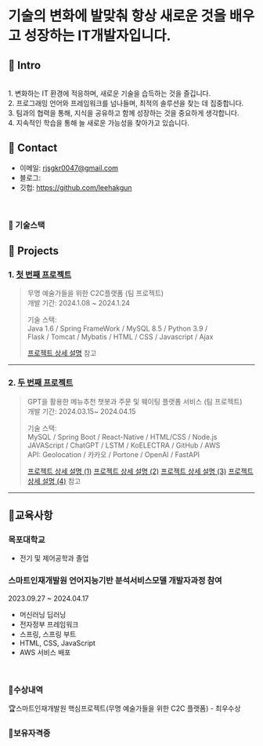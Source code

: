 # 기술의 변화에 발맞춰 항상 새로운 것을 배우고 성장하는 IT개발자입니다.

## :pushpin: Intro
</br>1. 변화하는 IT 환경에 적응하며, 새로운 기술을 습득하는 것을 즐깁니다.
</br>2. 프로그래밍 언어와 프레임워크를 넘나들며, 최적의 솔루션을 찾는 데 집중합니다.
</br>3. 팀과의 협력을 통해, 지식을 공유하고 함께 성장하는 것을 중요하게 생각합니다.
</br>4. 지속적인 학습을 통해 늘 새로운 가능성을 찾아가고 있습니다.
## :pushpin: Contact
- 이메일: rjsgkr0047@gmail.com
- 블로그: 
- 깃헙: https://github.com/leehakgun

</br>

### :pushpin: 기술스택

## :pushpin: Projects
### 1. [첫 번째 프로젝트](https://github.com/illhanunjung/Hwado-final)
>무명 예술가들을 위한 C2C플랫폼 (팀 프로젝트)  
>개발 기간: 2024.1.08 ~ 2024.1.24  
>  
>기술 스택:  
>Java 1.6 / Spring FrameWork / MySQL 8.5 / Python 3.9 /   
>Flask / Tomcat / Mybatis / HTML / CSS / Javascript / Ajax
>  
>[프로젝트 상세 설명](https://github.com/illhanunjung/Hwado-final) 참고

---

### 2. [두 번째 프로젝트](https://github.com/JungHyung2/gitio.io)
> GPT을 활용한 메뉴추천 챗봇과 주문 및 웨이팅 플랫폼 서비스 (팀 프로젝트)  
>개발 기간: 2024.03.15~ 2024.04.15
>  
>기술 스택:  
>MySQL / Spring Boot / React-Native / HTML/CSS / Node.js
>JAVAScript / ChatGPT / LSTM / KoELECTRA / GitHub / AWS
> <br>
> API:
> Geolocation / 카카오 / Portone / OpenAI / FastAPI
>  
>[프로젝트 상세 설명 (1)](https://github.com/leehakgun/botbuddies_owner)
> [프로젝트 상세 설명 (2)](https://github.com/leehakgun/mealjoy_owner)
> [프로젝트 상세 설명 (3)](https://github.com/Parkjinew/mealjoy_user)
> [프로젝트 상세 설명 (4)](https://github.com/Parkjinew/botbuddies_user) 참고

---
## :pushpin:교육사항
### 목포대학교
  - 전기 및 제어공학과 졸업

### 스마트인재개발원 언어지능기반 분석서비스모델 개발자과정 참여

2023.09.27 ~ 2024.04.17
  - 머신러닝 딥러닝
  - 전자정부 프레임워크
  - 스프링, 스프링 부트
  - HTML, CSS, JavaScript
  - AWS 서비스 배포
</br>

### :pushpin:수상내역
:trophy:스마트인재개발원  핵심프로젝트(무명 예술가들을 위한 C2C 플랫폼) - 최우수상
</br>

### :pushpin:보유자격증
